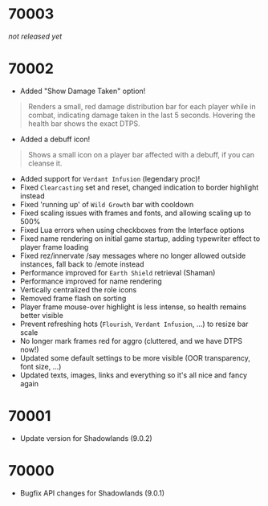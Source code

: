 
# 70003
*not released yet*


# 70002

* Added "Show Damage Taken" option!

> Renders a small, red damage distribution bar for each player while in combat, indicating damage taken in the last 5 seconds. Hovering the health bar shows the exact DTPS.

* Added a debuff icon!

> Shows a small icon on a player bar affected with a debuff, if you can cleanse it.

* Added support for `Verdant Infusion` (legendary proc)!
* Fixed `Clearcasting` set and reset, changed indication to border highlight instead
* Fixed 'running up' of `Wild Growth` bar with cooldown
* Fixed scaling issues with frames and fonts, and allowing scaling up to 500%
* Fixed Lua errors when using checkboxes from the Interface options
* Fixed name rendering on initial game startup, adding typewriter effect to player frame loading
* Fixed rez/innervate /say messages where no longer allowed outside instances, fall back to /emote instead
* Performance improved for `Earth Shield` retrieval (Shaman)
* Performance improved for name rendering
* Vertically centralized the role icons
* Removed frame flash on sorting
* Player frame mouse-over highlight is less intense, so health remains better visible
* Prevent refreshing hots (`Flourish`, `Verdant Infusion`, ...) to resize bar scale
* No longer mark frames red for aggro (cluttered, and we have DTPS now!)
* Updated some default settings to be more visible (OOR transparency, font size, ...)
* Updated texts, images, links and everything so it's all nice and fancy again

# 70001

* Update version for Shadowlands (9.0.2)

# 70000

* Bugfix API changes for Shadowlands (9.0.1)